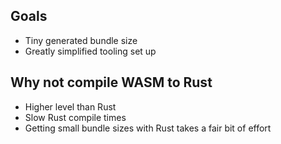 ## Goals

- Tiny generated bundle size
- Greatly simplified tooling set up

## Why not compile WASM to Rust

- Higher level than Rust
- Slow Rust compile times
- Getting small bundle sizes with Rust takes a fair bit of effort
